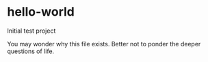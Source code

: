 # hello-world
Initial test project

You may wonder why this file exists.  Better not to ponder the deeper questions of life.
